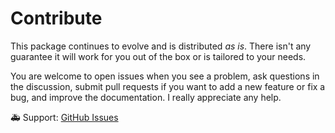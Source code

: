 # Contribute

This package continues to evolve and is distributed *as is*. There isn't any guarantee it will work for you out of the box or is tailored to your needs.

You are welcome to open issues when you see a problem, ask questions in the discussion, submit pull requests if you want to add a new feature or fix a bug, and improve the documentation. I really appreciate any help.

🚑 Support: [GitHub Issues](https://github.com/NiklasJordan/meteoalarm/issues)